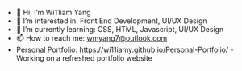 - 👋 Hi, I’m Wi11iam Yang
- 👀 I’m interested in: Front End Development, UI/UX Design
- 🌱 I’m currently learning: CSS, HTML, Javascript, UI/UX Design
- 📫 How to reach me: wmyang7@outlook.com
- Personal Portfolio: https://wi11iamy.github.io/Personal-Portfolio/
    -Working on a refreshed portfolio website   

<!---
Wi11iamY/Wi11iamY is a ✨ special ✨ repository because its `README.md` (this file) appears on your GitHub profile.
You can click the Preview link to take a look at your changes.
--->
